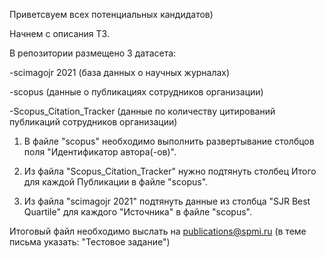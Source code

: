 Приветсвуем всех потенциальных кандидатов) 

Начнем с описания ТЗ.

В репозитории размещено 3 датасета:

  -scimagojr 2021 (база данных о научных журналах)

  -scopus (данные о публикациях сотрудников организации)

  -Scopus_Citation_Tracker (данные по количеству цитирований публикаций сотрудников организации)

1. В файле "scopus" необходимо выполнить развертывание столбцов поля "Идентификатор автора(-ов)".

2. Из файла "Scopus_Citation_Tracker" нужно подтянуть столбец Итого для каждой Публикации в файле "scopus".

3. Из файла "scimagojr 2021" подтянуть данные из столбца "SJR Best Quartile" для каждого "Источника" в файле "scopus".

Итоговый файл необходимо выслать на publications@spmi.ru (в теме письма указать: "Тестовое задание") 
